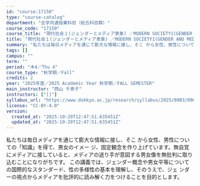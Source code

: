 ```yaml
---
id: "course:17150"
type: "course-catalog"
department: "全学共通授業科目（総合科目群）"
course_code: "17150"
course_title: "現代社会１(ジェンダーとメディア表象) ／MODERN SOCIETY1(GENDER AND MEDIA REPRESENTATION)"
title: "現代社会１(ジェンダーとメディア表象) ／MODERN SOCIETY1(GENDER AND MEDIA REPRESENTATION)"
summary: "私たちは毎日メディアを通じて膨大な情報に接し、そこ から女性、男性についての「知識」を得て、男女のイメー ジ、固定観念を作り上げています。無自覚にメディアに接していると、メディアの送り手が意図する男女像を無批判に取り込むことになりがちです。…"
tags: []
campus: ""
term: ""
period: "木4／Thu 4"
course_type: "秋学期／Fall"
credits: 2
year: "2025年度／2025 Academic Year 秋学期／FALL SEMESTER"
main_instructor: "西山 千恵子"
instructors: ["[]"]
syllabus_url: "https://www.dokkyo.ac.jp/research/syllabus/2025/0903/0903_17150_ja_JP.html"
license: "CC-BY-4.0"
version:
  created_at: "2025-10-29T12:47:51.635451Z"
  updated_at: "2025-10-29T12:47:51.635451Z"
---
```

私たちは毎日メディアを通じて膨大な情報に接し、そこ から女性、男性についての「知識」を得て、男女のイメー ジ、固定観念を作り上げています。無自覚にメディアに接していると、メディアの送り手が意図する男女像を無批判に取り込むことになりがちです。 この講義では、ジェンダー概念や男女平等についての国際的なスタンダード、性の多様性の基本を理解し、そのうえで、ジェ ンダーの視点からメディアを批評的に読み解く力をつけることを目的とします。
